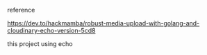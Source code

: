 reference

https://dev.to/hackmamba/robust-media-upload-with-golang-and-cloudinary-echo-version-5cd8

this project using echo